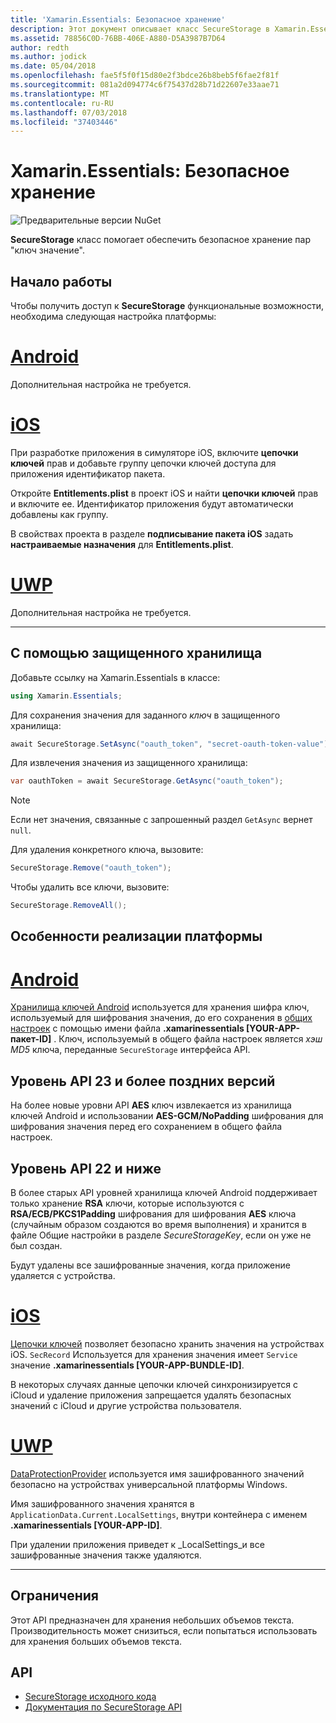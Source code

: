 ```yaml
---
title: 'Xamarin.Essentials: Безопасное хранение'
description: Этот документ описывает класс SecureStorage в Xamarin.Essentials, что позволяет обеспечить безопасное хранение пар "ключ значение". В этом примере рассматривается использование класса, особенности реализации платформы и ограничения.
ms.assetid: 78856C0D-76BB-406E-A880-D5A3987B7D64
author: redth
ms.author: jodick
ms.date: 05/04/2018
ms.openlocfilehash: fae5f5f0f15d80e2f3bdce26b8beb5f6fae2f81f
ms.sourcegitcommit: 081a2d094774c6f75437d28b71d22607e33aae71
ms.translationtype: MT
ms.contentlocale: ru-RU
ms.lasthandoff: 07/03/2018
ms.locfileid: "37403446"
---
```

# <a name="xamarinessentials-secure-storage"></a>Xamarin.Essentials: Безопасное хранение

![Предварительные версии NuGet](~/media/shared/pre-release.png)

**SecureStorage** класс помогает обеспечить безопасное хранение пар "ключ значение".

## <a name="getting-started"></a>Начало работы

Чтобы получить доступ к **SecureStorage** функциональные возможности, необходима следующая настройка платформы:

# <a name="androidtabandroid"></a>[Android](#tab/android)

Дополнительная настройка не требуется.

# <a name="iostabios"></a>[iOS](#tab/ios)

При разработке приложения в симуляторе iOS, включите **цепочки ключей** прав и добавьте группу цепочки ключей доступа для приложения идентификатор пакета.

Откройте **Entitlements.plist** в проект iOS и найти **цепочки ключей** прав и включите ее. Идентификатор приложения будут автоматически добавлены как группу.

В свойствах проекта в разделе **подписывание пакета iOS** задать **настраиваемые назначения** для **Entitlements.plist**.

# <a name="uwptabuwp"></a>[UWP](#tab/uwp)

Дополнительная настройка не требуется.

-----

## <a name="using-secure-storage"></a>С помощью защищенного хранилища

Добавьте ссылку на Xamarin.Essentials в классе:

```csharp
using Xamarin.Essentials;
```

Для сохранения значения для заданного _ключ_ в защищенного хранилища:

```csharp
await SecureStorage.SetAsync("oauth_token", "secret-oauth-token-value");
```

Для извлечения значения из защищенного хранилища:

```csharp
var oauthToken = await SecureStorage.GetAsync("oauth_token");
```

> [!NOTE]
> Если нет значения, связанные с запрошенный раздел `GetAsync` вернет `null`.

Для удаления конкретного ключа, вызовите:

```csharp
SecureStorage.Remove("oauth_token");
```

Чтобы удалить все ключи, вызовите:

```csharp
SecureStorage.RemoveAll();
```


## <a name="platform-implementation-specifics"></a>Особенности реализации платформы

# <a name="androidtabandroid"></a>[Android](#tab/android)

[Хранилища ключей Android](https://developer.android.com/training/articles/keystore.html) используется для хранения шифра ключ, используемый для шифрования значения, до его сохранения в [общих настроек](https://developer.android.com/training/data-storage/shared-preferences.html) с помощью имени файла **.xamarinessentials [YOUR-APP-пакет-ID]** .  Ключ, используемый в общего файла настроек является _хэш MD5_ ключа, переданные `SecureStorage` интерфейса API.

## <a name="api-level-23-and-higher"></a>Уровень API 23 и более поздних версий

На более новые уровни API **AES** ключ извлекается из хранилища ключей Android и использовании **AES-GCM/NoPadding** шифрования для шифрования значения перед его сохранением в общего файла настроек.

## <a name="api-level-22-and-lower"></a>Уровень API 22 и ниже

В более старых API уровней хранилища ключей Android поддерживает только хранение **RSA** ключи, которые используются с **RSA/ECB/PKCS1Padding** шифрования для шифрования **AES** ключа (случайным образом создаются во время выполнения) и хранится в файле Общие настройки в разделе _SecureStorageKey_, если он уже не был создан.

Будут удалены все зашифрованные значения, когда приложение удаляется с устройства.

# <a name="iostabios"></a>[iOS](#tab/ios)

[Цепочки ключей](https://developer.xamarin.com/api/type/Security.SecKeyChain/) позволяет безопасно хранить значения на устройствах iOS.  `SecRecord` Используется для хранения значения имеет `Service` значение **.xamarinessentials [YOUR-APP-BUNDLE-ID]**.

В некоторых случаях данные цепочки ключей синхронизируется с iCloud и удаление приложения запрещается удалять безопасных значений с iCloud и другие устройства пользователя.

# <a name="uwptabuwp"></a>[UWP](#tab/uwp)

[DataProtectionProvider](https://docs.microsoft.com/uwp/api/windows.security.cryptography.dataprotection.dataprotectionprovider) используется имя зашифрованного значений безопасно на устройствах универсальной платформы Windows.

Имя зашифрованного значения хранятся в `ApplicationData.Current.LocalSettings`, внутри контейнера с именем **.xamarinessentials [YOUR-APP-ID]**.

При удалении приложения приведет к _LocalSettings_и все зашифрованные значения также удаляются.

-----

## <a name="limitations"></a>Ограничения

Этот API предназначен для хранения небольших объемов текста.  Производительность может снизиться, если попытаться использовать для хранения больших объемов текста.

## <a name="api"></a>API

- [SecureStorage исходного кода](https://github.com/xamarin/Essentials/tree/master/Xamarin.Essentials/SecureStorage)
- [Документация по SecureStorage API](xref:Xamarin.Essentials.SecureStorage)

